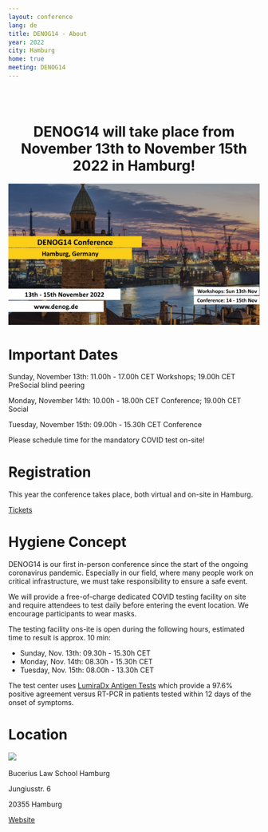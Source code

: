 ```yaml
---
layout: conference
lang: de
title: DENOG14 - About
year: 2022
city: Hamburg
home: true
meeting: DENOG14
---
```


<br><br>
<center>
    <h1>DENOG14 will take place from November 13th to November 15th 2022 in Hamburg!</h1>
</center>

![DENOG14 Banner](/images/meetings/denog14/denog14_banner.png)

# Important Dates

Sunday, November 13th: 11.00h - 17.00h CET Workshops; 19.00h CET PreSocial blind peering

Monday, November 14th: 10.00h - 18.00h CET Conference; 19.00h CET Social

Tuesday, November 15th: 09.00h - 15.30h CET Conference

Please schedule time for the mandatory COVID test on-site! 


# Registration

This year the conference takes place, both virtual and on-site in Hamburg.

<a href="/de/meetings/denog14/tickets.html" class="btn btn-custom-default">Tickets <i class="ion-arrow-right-c"></i></a>


# Hygiene Concept

DENOG14 is our first in-person conference since the start of the ongoing coronavirus pandemic. Especially in our field, where many people work on critical infrastructure, we must take responsibility to ensure a safe event.

We will provide a free-of-charge dedicated COVID testing facility on site and require attendees to test daily before entering the event location.
We encourage participants to wear masks.

The testing facility ons-ite is open during the following hours, estimated time to result is approx. 10 min:
* Sunday, Nov. 13th: 09.30h - 15.30h CET
* Monday, Nov. 14th: 08.30h - 15.30h CET
* Tuesday, Nov. 15th: 08.00h - 13.30h CET

The test center uses [LumiraDx Antigen Tests](https://www.lumiradx.com/uk-en/test-menu/antigen-test) which provide a 97.6% positive agreement versus RT-PCR in patients tested within 12 days of the onset of symptoms.
# Location

<img src="https://www.law-school.de/fileadmin/_processed_/b/f/csm_IMG_0507_042020MartinM_1e93ab1357.jpeg" style='width:350px;'>

Bucerius Law School Hamburg

Jungiusstr. 6

20355 Hamburg

<a href='http://www.bucerius-event.de/die-location/raeumlichkeiten/helmut-schmidt-auditorium/' class="btn btn-custom-default" target='_new'>Website</a>
<br>

